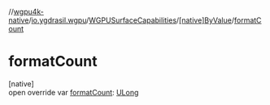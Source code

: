 //[wgpu4k-native](../../../../index.md)/[io.ygdrasil.wgpu](../../index.md)/[WGPUSurfaceCapabilities](../index.md)/[[native]ByValue](index.md)/[formatCount](format-count.md)

# formatCount

[native]\
open override var [formatCount](format-count.md): [ULong](https://kotlinlang.org/api/core/kotlin-stdlib/kotlin/-u-long/index.html)